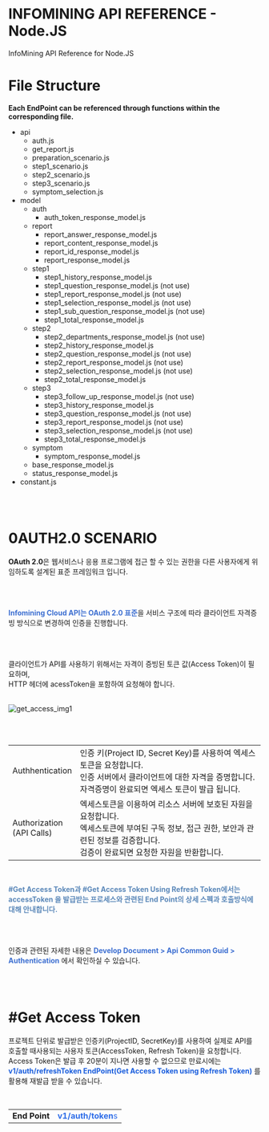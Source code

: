 # INFOMINING API REFERENCE - Node.JS
  InfoMining API Reference for Node.JS

# File Structure
**Each EndPoint can be referenced through functions within the corresponding file.**

- api
    - auth.js
    - get_report.js
    - preparation_scenario.js
    - step1_scenario.js
    - step2_scenario.js
    - step3_scenario.js
    - symptom_selection.js
- model
    - auth
        - auth_token_response_model.js
    - report
        - report_answer_response_model.js
        - report_content_response_model.js
        - report_id_response_model.js
        - report_response_model.js
    - step1
        - step1_history_response_model.js
        - step1_question_response_model.js (not use)
        - step1_report_response_model.js (not use)
        - step1_selection_response_model.js (not use)
        - step1_sub_question_response_model.js (not use)
        - step1_total_response_model.js
    - step2
        - step2_departments_response_model.js (not use)
        - step2_history_response_model.js
        - step2_question_response_model.js (not use)
        - step2_report_response_model.js (not use)
        - step2_selection_response_model.js (not use)
        - step2_total_response_model.js
    - step3
        - step3_follow_up_response_model.js (not use)
        - step3_history_response_model.js
        - step3_question_response_model.js (not use)
        - step3_report_response_model.js (not use)
        - step3_selection_response_model.js (not use)
        - step3_total_response_model.js
    - symptom
        - symptom_response_model.js
    - base_response_model.js
    - status_response_model.js
- constant.js

<br>
<br>

# 0AUTH2.0 SCENARIO

**OAuth 2.0**은 웹서비스나 응용 프로그램에 접근 할 수 있는 권한을 다른 사용자에게 위임하도록 설계된 표준 프레임워크 입니다.

<br>
<br>

**<span style="color:#3D6FD1">Infomining Cloud API는 OAuth 2.0 표준**</span>을 서비스 구조에 따라 클라이언트 자격증빙 방식으로 변경하여 인증을 진행합니다.

<br>
<br>

클라이언트가 API를 사용하기 위해서는 자격이 증빙된 토큰 값(Access Token)이 필요하며,
<br>
 HTTP 헤더에 acessToken을 포함하여 요청해야 합니다.
<br>
<br>

![get_access_img1](https://github.com/Benew-Software/infomining_platform/assets/46470539/fafa595a-24e9-4229-8b38-91412f2a7d8f)

<br>
<br>

|||
|------|---|
|Authhentication|인증 키(Project ID, Secret Key)를 사용하여 엑세스토큰을 요청합니다.<br>인증 서버에서 클라이언트에 대한 자격을 증명합니다.<br>자격증명이 완료되면 엑세스 토큰이 발급 됩니다.|
|Authorization<br>(API Calls)|엑세스토큰을 이용하여 리소스 서버에 보호된 자원을 요청합니다.<br>엑세스토큰에 부여된 구독 정보, 접근 권한, 보안과 관련된 정보를 검증합니다.<br>검증이 완료되면 요청한 자원을 반환합니다.|

<br>

**<span style="color:#5b88b9">#Get Access Token과 #Get Access Token Using Refresh Token에서는 accessToken 을 발급받는 프로세스와 관련된 End Point의 상세 스펙과 호출방식에 대해 안내합니다.</span>**

<br>
<br>

인증과 관련된 자세한 내용은 **<span style="color:#3D6FD1">Develop Document > Api Common Guid > Authentication</span>** 에서 확인하실 수 있습니다.

<br>
<br>

# #Get Access Token

프로젝트 단위로 발급받은 인증키(ProjectID, SecretKey)를 사용하여 실제로 API를 호출할 때사용되는 사용자 토큰(AccessToken, Refresh Token)을 요청합니다.
<br>
Access Token은 발급 후 20분이 지나면 사용할 수 없으므로 만료시에는
<br>
**<span style="color:#195ddd">v1/auth/refreshToken EndPoint(Get Access Token using Refresh Token)</span>** 를 활용해 재발급 받을 수 있습니다.


<br>


|||
|------|---|
**End Point**|<span style="color:#2E6DE8">**v1/auth/token**s</span>